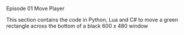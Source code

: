 Episode 01 Move Player

This section contains the code in Python, Lua and C# to move a green rectangle across the bottom of a black 600 x 480 window

